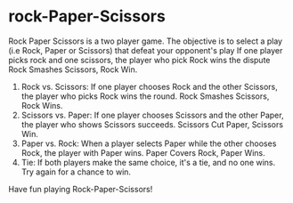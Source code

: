 # rock-Paper-Scissors
Rock Paper Scissors is a two player game. The objective is to select a play (i.e Rock, Paper or Scissors) that defeat your opponent's play
If one player picks rock and one scissors, the player who pick Rock wins the dispute
Rock Smashes Scissors, Rock Win.

1. Rock vs. Scissors: If one player chooses Rock and the other Scissors, the player who picks Rock wins the round. Rock Smashes Scissors, Rock Wins.
2. Scissors vs. Paper: If one player chooses Scissors and the other Paper, the player who shows Scissors succeeds. Scissors Cut Paper, Scissors Win.
3. Paper vs. Rock: When a player selects Paper while the other chooses Rock, the player with Paper wins. Paper Covers Rock, Paper Wins.
4. Tie: If both players make the same choice, it's a tie, and no one wins. Try again for a chance to win.

Have fun playing Rock-Paper-Scissors!
